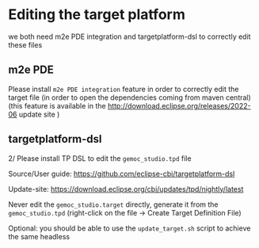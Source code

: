 
# Editing the target platform


we both need m2e PDE integration and targetplatform-dsl to correctly edit these files


## m2e PDE

Please install `m2e PDE integration` feature in order to correctly edit the target file (in order to open the dependencies coming from maven central)
(this feature is available in the http://download.eclipse.org/releases/2022-06 update site )


## targetplatform-dsl
2/ Please install TP DSL to edit the `gemoc_studio.tpd` file

Source/User guide:
https://github.com/eclipse-cbi/targetplatform-dsl

Update-site:
https://download.eclipse.org/cbi/updates/tpd/nightly/latest

Never edit the `gemoc_studio.target` directly, generate it from the `gemoc_studio.tpd` (right-click on the file -> Create Target Definition File)

Optional: you should be able to use the `update_target.sh` script to achieve the same headless 

 